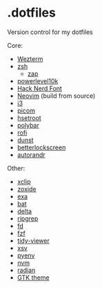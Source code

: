 # .dotfiles

Version control for my dotfiles

Core:
- [Wezterm](https://wezfurlong.org/wezterm/install/linux.html)
- [zsh](https://www.zsh.org/)
    - [zap](https://github.com/zap-zsh/zap)
- [powerlevel10k](https://github.com/romkatv/powerlevel10k)
- [Hack Nerd Font](https://www.nerdfonts.com/font-downloads)
- [Neovim](https://github.com/neovim/neovim/wiki/Building-Neovim) (build from source)
- [i3](https://i3wm.org/)
- [picom](https://github.com/yshui/picom)
- [hsetroot](https://github.com/himdel/hsetroot)
- [polybar](https://github.com/polybar/polybar) 
- [rofi](https://github.com/davatorium/rofi)
- [dunst](https://github.com/dunst-project/dunst)
- [betterlockscreen](https://github.com/betterlockscreen/betterlockscreen)
- [autorandr](https://github.com/phillipberndt/autorandr)

Other:
- [xclip](https://github.com/astrand/xclip)
- [zoxide](https://github.com/ajeetdsouza/zoxide)
- [exa](https://github.com/ogham/exa)
- [bat](https://github.com/sharkdp/bat)
- [delta](https://github.com/dandavison/delta)
- [ripgrep](https://github.com/BurntSushi/ripgrep)
- [fd](https://github.com/sharkdp/fd)
- [fzf](https://github.com/junegunn/fzf)
- [tidy-viewer](https://github.com/alexhallam/tv)
- [xsv](https://github.com/BurntSushi/xsv)
- [pyenv](https://github.com/pyenv/pyenv)
- [nvm](https://github.com/nvm-sh/nvm)
- [radian](https://github.com/randy3k/radian)
- [GTK theme](https://github.com/Fausto-Korpsvart/Tokyo-Night-GTK-Theme)
